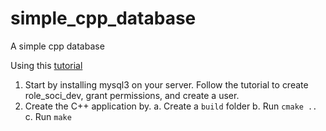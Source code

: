 # simple_cpp_database
A simple cpp database

Using this [tutorial](https://dane-bulat.medium.com/working-with-databases-in-c-an-introduction-7d6a6a78ae66)

1. Start by installing mysql3 on your server. Follow the tutorial to create role_soci_dev, grant permissions, and create a user.
2. Create the C++ application by.
a. Create a `build` folder
b. Run `cmake ..`
c. Run `make`
